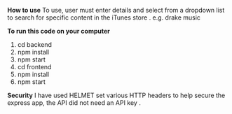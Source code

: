 **How to use**
To use, user must enter details and select from a dropdown list to search  for specific content in the iTunes store .
e.g. drake  music


**To run this code on your computer**
1. cd backend
2. npm install
3. npm start
4. cd frontend
5. npm install
6. npm start

**Security**
I have used HELMET set various HTTP headers to help secure the express app, the API did not need an API key .

